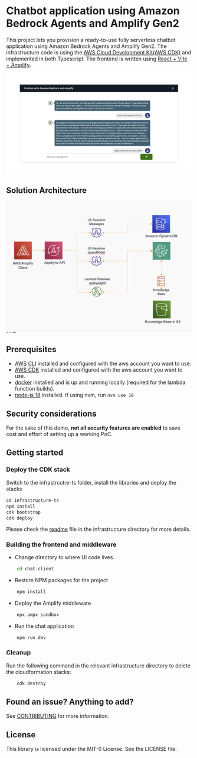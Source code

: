 # Chatbot application using Amazon Bedrock Agents and Amplify Gen2
This project lets you provision a ready-to-use fully serverless chatbot application using Amazon Bedrock Agents and Amplify Gen2. The infrastructure code is using the [AWS Cloud Development Kit(AWS CDK)](https://aws.amazon.com/cdk/) and implemented in both Typescript. The frontend is written using [React + Vite + Amplify](https://github.com/sathishc/genai-sandbox/tree/main/chatbot-client).

![](assets/chat_UI.png)


## Solution Architecture
![Solution Architecture](assets/agent-reference-architecture.png)


## Prerequisites

- [AWS CLI](https://aws.amazon.com/cli/) installed and configured with the aws account you want to use.
- [AWS CDK](https://docs.aws.amazon.com/cdk/latest/guide/getting_started.html) installed and configured with the aws account you want to use.
- [docker](https://docs.docker.com/get-docker/) installed and is up and running locally (required for the lambda function builds).
- [node-js 18](https://nodejs.org/en/download) installed. If using nvm, run `nvm use 18`

## Security considerations
For the sake of this demo, **not all security features are enabled** to save cost and effort of setting up a working PoC. 

## Getting started

### Deploy the CDK stack

Switch to the infrastrcutre-ts folder, install the libraries and deploy the stacks

```
cd infrastructure-ts
npm install
cdk bootstrap
cdk deploy 
```
Please check the [readme](./infrastructure-ts/README.md) file in the infrastructure directory for more details.

### Building the frontend and middleware
- Change directory to where UI code lives.
```bash
    cd chat-client
```
- Restore NPM packages for the project
```bash
    npm install
```
- Deploy the Amplify middleware
```bash
    npx ampx sandbox
```
- Run the chat application
```bash
    npm run dev
```

### Cleanup
Run the following command in the relevant infrastructure directory to delete the cloudformation stacks:
```bash
    cdk destroy
```

## Found an issue? Anything to add?
See [CONTRIBUTING](CONTRIBUTING.md#security-issue-notifications) for more information.

## License

This library is licensed under the MIT-0 License. See the LICENSE file.
